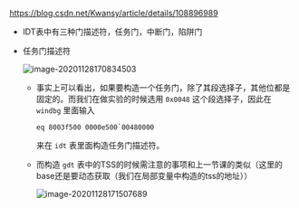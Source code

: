 https://blog.csdn.net/Kwansy/article/details/108896989

+ IDT表中有三种门描述符，任务门，中断门，陷阱门

+ 任务门描述符

  ![image-20201128170834503](https://cdn.jsdelivr.net/gh/smallzhong/picgo-pic-bed/image-20201128170834503.png)

  + 事实上可以看出，如果要构造一个任务门，除了其段选择子，其他位都是固定的。而我们在做实验的时候选用 `0x0048` 这个段选择子，因此在 `windbg` 里面输入

    ```windbg
    eq 8003f500 0000e500`00480000
    ```

    来在 `idt` 表里面构造任务门描述符。

  + 而构造 `gdt` 表中的TSS的时候需注意的事项和上一节课的类似（这里的base还是要动态获取（我们在局部变量中构造的tss的地址））

    ![image-20201128171507689](https://cdn.jsdelivr.net/gh/smallzhong/picgo-pic-bed/image-20201128171507689.png)